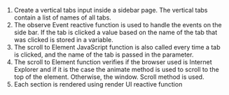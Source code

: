1. Create a vertical tabs input inside a sidebar page. The vertical tabs contain a list of names of all tabs.
2. The observe Event reactive function is used to handle the events on the side bar. If the tab is clicked a value based on the name of the tab that was clicked is stored in a variable.
3. The scroll to Element JavaScript function is also called every time a tab is clicked, and the name of the tab is passed in the parameter.
4. The scroll to Element function verifies if the browser used is Internet Explorer and if it is the case the animate method is used to scroll to the top of the element. Otherwise, the window. Scroll method is used.
5. Each section is rendered using render UI reactive function 
